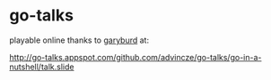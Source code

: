 go-talks
========


playable online thanks to [garyburd](https://github.com/garyburd) at:

http://go-talks.appspot.com/github.com/advincze/go-talks/go-in-a-nutshell/talk.slide
